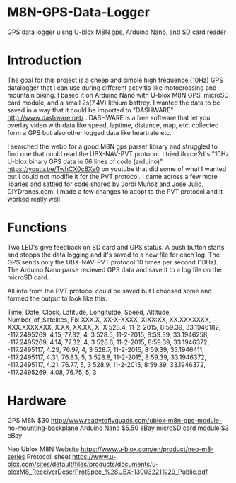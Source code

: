 # M8N-GPS-Data-Logger
GPS data logger uisng U-blox M8N gps, Arduino Nano, and SD card reader

# Introduction
The goal for this project is a cheep and simple high frequence (10Hz) GPS datalogger that I can use during different activitis like motocrossing and mountain biking. I based it on Arduino Nano with U-blox M8N GPS, microSD card module, and a small 2s(7.4V) lithium battrey.
I wanted the data to be saved in a way that it could be imported to "DASHWARE"  http://www.dashware.net/ . DASHWARE is a free software that let you overlay video with data like speed, laptime, distance, map, etc. collected form a GPS but also other logged data like heartrate etc.

I searched the webb for a good M8N gps parser library and struggled to find one that could read the UBX-NAV-PVT protocol. I tried iforce2d's "10Hz U-blox binary GPS data in 66 lines of code (arduino)" https://youtu.be/TwhCX0c8Xe0  on youtube that did some of what I wanted but I could not  modifie it for the PVT protocol. I came across a few more libaries and sattled for code shared by Jordi Muñoz and Jose Julio, DIYDrones.com. I made a few changes to adopt to the PVT protocol and it worked really well.

# Functions
Two LED's give feedback on SD card and GPS status.
A push button starts and stopps the data logging and it's saved to a new file for each log.
The GPS sends only the UBX-NAV-PVT protocol 10 times per second (10Hz).
The Arduino Nano parse  recieved GPS data and save it to a log file on the microSD card.

All info from the PVT protocol could be saved but I choosed some and formed the output to look like this.

Time, Date, Clock, Latitude, Longitutde, Speed, Altitude, Number_of_Satelites, Fix
XXX.X, XX-X-XXXX, X:XX:XX, XX.XXXXXXX, -XXX.XXXXXXX, X.XX, XX.XX, X, X
528.4, 11-2-2015, 8:59.39, 33.1946182, -117.2495269, 4.15, 77.82, 4, 3
528.5, 11-2-2015, 8:59.39, 33.1946258, -117.2495269, 4.14, 77.32, 4, 3
528.6, 11-2-2015, 8:59.39, 33.1946372, -117.2495117, 4.29, 76.97, 4, 3
528.7, 11-2-2015, 8:59.39, 33.1946411, -117.2495117, 4.31, 76.83, 5, 3
528.8, 11-2-2015, 8:59.39, 33.1946372, -117.2495117, 4.21, 76.77, 5, 3
528.9, 11-2-2015, 8:59.39, 33.1946372, -117.2495269, 4.08, 76.75, 5, 3

# Hardware
GPS M8N $30 http://www.readytoflyquads.com/ublox-m8n-gps-module-no-mounting-backplane
Arduino Nano $5.50 eBay
microSD card module $3 eBay

Neo Ublox M8N
Website https://www.u-blox.com/en/product/neo-m8-series
Protocoll sheet https://www.u-blox.com/sites/default/files/products/documents/u-bloxM8_ReceiverDescrProtSpec_%28UBX-13003221%29_Public.pdf 
